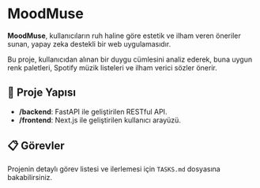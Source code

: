 # MoodMuse

**MoodMuse**, kullanıcıların ruh haline göre estetik ve ilham veren öneriler sunan, yapay zeka destekli bir web uygulamasıdır.

Bu proje, kullanıcıdan alınan bir duygu cümlesini analiz ederek, buna uygun renk paletleri, Spotify müzik listeleri ve ilham verici sözler önerir.

## 🚀 Proje Yapısı

- **/backend**: FastAPI ile geliştirilen RESTful API.
- **/frontend**: Next.js ile geliştirilen kullanıcı arayüzü.

## 📋 Görevler

Projenin detaylı görev listesi ve ilerlemesi için `TASKS.md` dosyasına bakabilirsiniz. 